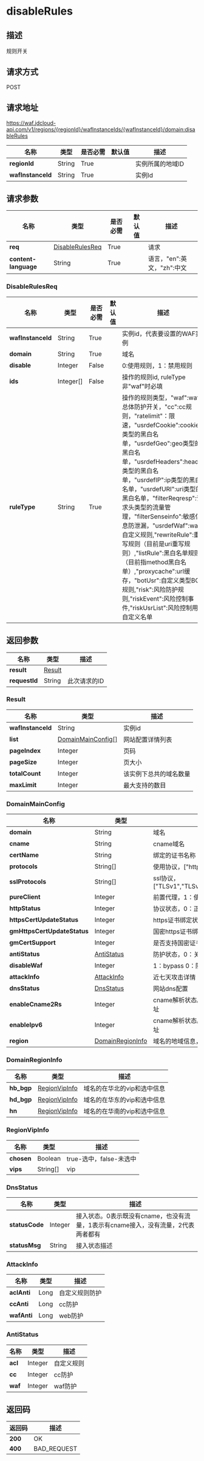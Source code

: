 # disableRules


## 描述
规则开关

## 请求方式
POST

## 请求地址
https://waf.jdcloud-api.com/v1/regions/{regionId}/wafInstanceIds/{wafInstanceId}/domain:disableRules

|名称|类型|是否必需|默认值|描述|
|---|---|---|---|---|
|**regionId**|String|True| |实例所属的地域ID|
|**wafInstanceId**|String|True| |实例Id|

## 请求参数
|名称|类型|是否必需|默认值|描述|
|---|---|---|---|---|
|**req**|[DisableRulesReq](disablerules#disablerulesreq)|True| |请求|
|**content-language**|String|True| |语言，"en":英文，"zh":中文|

### <div id="disablerulesreq">DisableRulesReq</div>
|名称|类型|是否必需|默认值|描述|
|---|---|---|---|---|
|**wafInstanceId**|String|True| |实例id，代表要设置的WAF实例|
|**domain**|String|True| |域名|
|**disable**|Integer|False| |0:使用规则，1：禁用规则|
|**ids**|Integer[]|False| |操作的规则id, ruleType非"waf"时必填|
|**ruleType**|String|True| |操作的规则类型，"waf":waf总体防护开关，"cc":cc规则，"ratelimit"：限速，"usrdefCookie":cookie类型的黑白名单，"usrdefGeo":geo类型的黑白名单，"usrdefHeaders":header类型的黑白名单，"usrdefIP":ip类型的黑白名单，"usrdefURI":uri类型的黑白名单，"filterReqresp":请求头类型的流量管理，"filterSenseinfo":敏感信息防泄漏，"usrdefWaf":waf自定义规则,"rewriteRule":重写规则（目前是uri重写规则）,"listRule":黑白名单规则（目前指method黑白名单）,"proxycache":url缓存，"botUsr":自定义类型BOT规则,"risk":风险防护规则,"riskEvent":风险控制事件,"riskUsrList":风险控制用户自定义名单|

## 返回参数
|名称|类型|描述|
|---|---|---|
|**result**|[Result](disablerules#result)| |
|**requestId**|String|此次请求的ID|

### <div id="result">Result</div>
|名称|类型|描述|
|---|---|---|
|**wafInstanceId**|String|实例id|
|**list**|[DomainMainConfig[]](disablerules#domainmainconfig)|网站配置详情列表|
|**pageIndex**|Integer|页码|
|**pageSize**|Integer|页大小|
|**totalCount**|Integer|该实例下总共的域名数量|
|**maxLimit**|Integer|最大支持的数目|
### <div id="domainmainconfig">DomainMainConfig</div>
|名称|类型|描述|
|---|---|---|
|**domain**|String|域名|
|**cname**|String|cname域名|
|**certName**|String|绑定的证书名称|
|**protocols**|String[]|使用协议，["http","https"]|
|**sslProtocols**|String[]|ssl协议，["TLSv1","TLSv1.1","TLSv1.2","SSLv2","SSLv3"]|
|**pureClient**|Integer|前置代理，1：使用 0：不使用|
|**httpStatus**|Integer|协议状态，0：正常|
|**httpsCertUpdateStatus**|Integer|https证书绑定状态|
|**gmHttpsCertUpdateStatus**|Integer|国密https证书绑定状态|
|**gmCertSupport**|Integer|是否支持国密证书|
|**antiStatus**|[AntiStatus](disablerules#antistatus)|防护状态，0：关闭 1：开启|
|**disableWaf**|Integer|1：bypass 0：防护模式|
|**attackInfo**|[AttackInfo](disablerules#attackinfo)|近七天攻击详情|
|**dnsStatus**|[DnsStatus](disablerules#dnsstatus)|网站dns配置|
|**enableCname2Rs**|Integer|cname解析状态。0为解析到VIP，1为解析到回源地址|
|**enableIpv6**|Integer|cname解析状态。0为解析到VIP，1为解析到回源地址|
|**region**|[DomainRegionInfo](disablerules#domainregioninfo)|域名的地域信息，类型是map[string]regionVipInfo|
### <div id="domainregioninfo">DomainRegionInfo</div>
|名称|类型|描述|
|---|---|---|
|**hb_bgp**|[RegionVipInfo](disablerules#regionvipinfo)|域名的在华北的vip和选中信息|
|**hd_bgp**|[RegionVipInfo](disablerules#regionvipinfo)|域名的在华东的vip和选中信息|
|**hn**|[RegionVipInfo](disablerules#regionvipinfo)|域名的在华南的vip和选中信息|
### <div id="regionvipinfo">RegionVipInfo</div>
|名称|类型|描述|
|---|---|---|
|**chosen**|Boolean|true-选中，false-未选中|
|**vips**|String[]|vip|
### <div id="dnsstatus">DnsStatus</div>
|名称|类型|描述|
|---|---|---|
|**statusCode**|Integer|接入状态。0表示既没有cname，也没有流量，1表示有cname接入，没有流量，2代表两者都有|
|**statusMsg**|String|接入状态描述|
### <div id="attackinfo">AttackInfo</div>
|名称|类型|描述|
|---|---|---|
|**aclAnti**|Long|自定义规则防护|
|**ccAnti**|Long|cc防护|
|**wafAnti**|Long|web防护|
### <div id="antistatus">AntiStatus</div>
|名称|类型|描述|
|---|---|---|
|**acl**|Integer|自定义规则|
|**cc**|Integer|cc防护|
|**waf**|Integer|waf防护|

## 返回码
|返回码|描述|
|---|---|
|**200**|OK|
|**400**|BAD_REQUEST|
